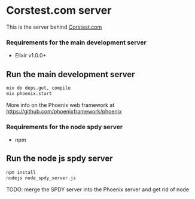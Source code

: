 # Corstest.com server

This is the server behind [Corstest.com](https://www.corstest.com)

### Requirements for the main development server

- Elixir v1.0.0+

## Run the main development server

```bash
mix do deps.get, compile
mix phoenix.start
```

More info on the Phoenix web framework at https://github.com/phoenixframework/phoenix

### Requirements for the node spdy server

- npm

## Run the node js spdy server

```bash
npm install
nodejs node_spdy_server.js
```

TODO: merge the SPDY server into the Phoenix server and get rid of node
